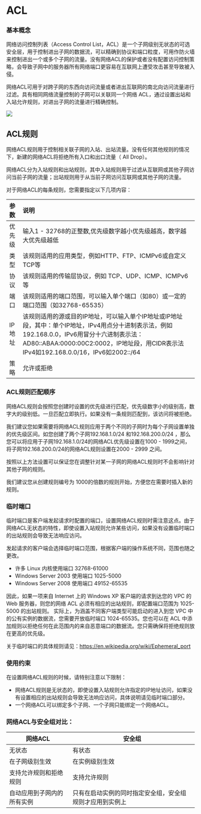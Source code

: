 # **ACL**

### **基本概念**

网络访问控制列表（Access Control List，ACL）是一个子网级别无状态的可选安全层，用于控制进出子网的数据流，可以精确到协议和端口粒度，可用作防火墙来控制进出一个或多个子网的流量。没有网络ACL的保护或者没有配置访问控制策略，会导致子网中的服务器所有网络端口更容易在互联网上遭受攻击甚至导致被入侵。

网络ACL可用于对跨子网的东西向访问流量或者进出互联网的南北向访问流量进行过滤。具有相同网络流量控制的子网可以关联同一个网络 ACL，通过设置出站和入站允许规则，对进出子网的流量进行精确控制。

![](/image/Networking/Virtual-Private-Cloud/Network-ACL-Basic.jpg)



## **ACL规则**

网络ACL规则用于控制相关联子网的入站、出站流量。没有任何其他规则的情况下，新建的网络ACL将拒绝所有入口和出口流量（ All Drop）。

网络ACL分为入站规则和出站规则，其中入站规则用于过滤从互联网或其他子网访问当前子网的流量；出站规则用于从当前子网访问互联网或其他子网的流量。

对于网络ACL的每条规则，您需要指定以下几项内容：

| 参数| 说明                                                      |
|:------ |:------------------------------------------------------------ |
| 优先级 | 输入1 - 32768的正整数,优先级数字越小优先级越高，数字越大优先级越低 |
| 类型   | 该规则适用的应用类型，例如HTTP、FTP、ICMPv6或自定义TCP等             |
| 协议   | 该规则适用的传输层协议，例如 TCP、UDP、ICMP、ICMPv6等             |
| 端口   | 该规则适用的端口范围，可以输入单个端口（如80）或一定的端口范围（如32768-65535） |
| IP地址 | 该规则适用的源或目的IP地址，可以输入单个IP地址或IP地址段，其中：单个IP地址，IPv4用点分十进制表示法，例如192.168.0.0，IPv6用冒分十六进制表示法：AD80::ABAA:0000:00C2:0002，IP地址段，用CIDR表示法IPv4如192.168.0.0/16，IPv6如2002::/64 |
| 策略   | 允许或拒绝                                                   |



### **ACL规则匹配顺序**

网络ACL规则会按照您创建时设置的优先级进行匹配，优先级数字小的级别高，数字大的级别低。一旦匹配立即执行。如果没有一条规则匹配到，该访问将被拒绝。

我们建议您如果需要将网络ACL规则应用于两个不同的子网时为每个子网设置单独的优先级区间。如您创建了两个子网192.168.1.0/24 和192.168.200.0/24 ，那么您可以将应用于子网192.168.1.0/24的网络ACL优先级设置在1000 - 1999之间，将子网192.168.200.0/24的网络ACL规则设置在2000 - 2999 之间。

按照以上方法设置可以保证您在调整针对某一子网的网络ACL规则时不会影响针对其他子网的规则。

我们建议您从创建规则编号为 1000的倍数的规则开始，方便您在需要时插入新的规则。



### **临时端口**

临时端口是客户端发起请求时配置的端口，设置网络ACL规则时需注意这点。由于网络ACL无状态的特性，即使设置入站规则允许某些访问，如果没有设置临时端口的出站规则会导致无法响应访问。

发起请求的客户端会选择临时端口范围，根据客户端的操作系统不同，范围也随之更改。

- 许多 Linux 内核使用端口 32768-61000
- Windows Server 2003 使用端口 1025-5000
- Windows Server 2008 使用端口 49152-65535

因此，如果一项来自 Internet 上的 Windows XP 客户端的请求到达您的 VPC 的 Web 服务器，则您的网络 ACL 必须有相应的出站规则，即配置端口范围为 1025-5000 的出站规则。 实际上，为涵盖不同客户端类型可能启动的进入到您 VPC 中的公有实例的数据流，您需要开放临时端口 1024-65535。您也可以在 ACL 中添加规则以拒绝任何在此范围内的来自恶意端口的数据流。您只需确保将拒绝规则放在更高的优先级。



关于临时端口的具体规则请见：<https://en.wikipedia.org/wiki/Ephemeral_port>



### **使用约束**

在设置网络ACL规则的时候，请特别注意以下限制：

* 网络ACL规则是无状态的，即使设置入站规则允许指定的IP地址访问，如果没有设置相应的出站规则会导致无法响应访问，具体说明请见临时端口部分。
* 一个网络ACL可以绑定多个子网、一个子网只能绑定一个网络ACL。



### **网络ACL与安全组对比：**

| 网络ACL                    | 安全组                                                   |
| -------------------------- | -------------------------------------------------------- |
| 无状态                     | 有状态                                                   |
| 在子网级别生效             | 在实例级别生效                                           |
| 支持允许规则和拒绝规则     | 支持允许规则                                             |
| 自动应用到子网内的所有实例 | 只有在启动实例的同时指定安全组，安全组规则才应用到实例上 |

 
